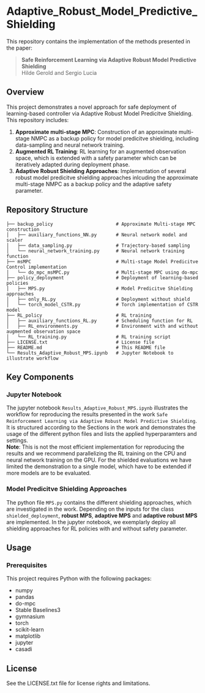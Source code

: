 # Adaptive_Robust_Model_Predictive_Shielding

This repository contains the implementation of the methods presented in the paper: 
>**Safe Reinforcement Learning via Adaptive Robust Model Predictive Shielding**\
>Hilde Gerold and Sergio Lucia

## Overview

This project demonstrates a novel approach for safe deployment of learning-based controller via Adaptive Robust Model Predicitve Shielding. This repository includes:
1. **Approximate multi-stage MPC**: Construction of an approximate multi-stage NMPC  as a backup policy for model predicitve shielding, including data-sampling and neural network training.
2. **Augmented RL Training**: RL learning for an augmented observation space, which is extended with a safety parameter which can be iteratively adapted during deployment phase.
3. **Adaptive Robust Shielding Approaches**: Implementation of several robust model predicitve shielding approaches inlcuding the approximate multi-stage NMPC as a backup policy and the adaptive safety parameter.

## Repository Structure
```
├── backup_policy                       # Approximate Multi-stage MPC construction  
│   ├── auxiliary_functions_NN.py       # Neural network model and scaler   
│   ├── data_sampling.py                # Trajectory-based sampling
│   └── neural_network_training.py      # Neural network training function
├── msMPC                               # Multi-stage Model Predicitve Control implementation
│   └── do_mpc_msMPC.py                 # Multi-stage MPC using do-mpc
├── policy_deployment                   # Deployment of learning-based policies
│   ├── MPS.py                          # Model Predicitve Shielding approaches
│   ├── only_RL.py                      # Deployment without shield
│   └── torch_model_CSTR.py             # Torch implementation of CSTR model
├── RL_policy                           # RL training 
│   ├── auxiliary_functions_RL.py       # Scheduling function for RL
│   ├── RL_environments.py              # Environment with and without augmented observation space
│   └── RL_training.py                  # RL training script
├── LICENSE.txt                         # License file
├── README.md                           # This README file
└── Results_Adaptive_Robust_MPS.ipynb   # Jupyter Notebook to illustrate workflow
```


## Key Components

### Jupyter Notebook
The jupyter notebook `Results_Adaptive_Robust_MPS.ipynb` illustrates the workflow for reproducing the results presented in the work `Safe Reinforcement Learning via Adaptive Robust Model Predictive Shielding`. It is structured according to the Sections in the work and demonstrates the usage of the different python files and lists the applied hyperparamters and settings. \
**Note**: This is not the most efficient implementation for reproducing the results and we recommend parallelizing the RL training on the CPU and neural network training on the GPU. For the shielded evaluations we have limited the demonstration to a single model, which have to be extended if more models are to be evaluated. 

### Model Predicitve Shielding Approaches
The python file `MPS.py` contains the different shielding approaches, which are investigated in the work. Depending on the inputs for the class `shielded_deployment`, **robust MPS**, **adaptive MPS** and **adaptive robust MPS** are implemented. In the jupyter notebook, we exemplarly deploy all shielding approaches for RL policies with and without safety parameter. 

## Usage


### Prerequisites

This project requires Python with the following packages:
- numpy
- pandas
- do-mpc
- Stable Baselines3
- gymnasium
- torch
- scikit-learn
- matplotlib
- jupyter
- casadi


## License

See the LICENSE.txt file for license rights and limitations.
